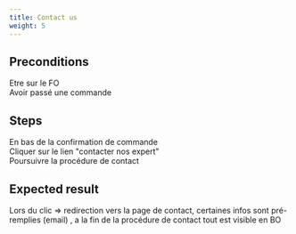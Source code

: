 ```yaml
---
title: Contact us
weight: 5
---
```


## Preconditions

Etre sur le FO\
Avoir passé une commande
## Steps

En bas de la confirmation de commande \
Cliquer sur le lien "contacter nos expert" \
Poursuivre la procédure de contact

## Expected result

Lors du clic => redirection vers la page de contact, certaines infos sont pré-remplies (email) , a la fin de la procédure de contact tout est visible  en BO

